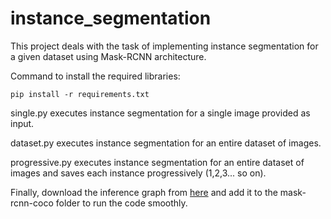 # instance_segmentation
This project deals with the task of implementing instance segmentation for a given dataset using Mask-RCNN architecture.

Command to install the required libraries:

 	pip install -r requirements.txt  

single.py executes instance segmentation for a single image provided as input.

dataset.py executes instance segmentation for an entire dataset of images.

progressive.py executes instance segmentation for an entire dataset of images and saves each instance progressively (1,2,3... so on). 

Finally, download the inference graph from [here](https://drive.google.com/file/d/1j6CrX0cQa24iKg5RoyZwiGGZM5qwRS3o/view?usp=sharing) and add it to the mask-rcnn-coco folder to run the code smoothly.
